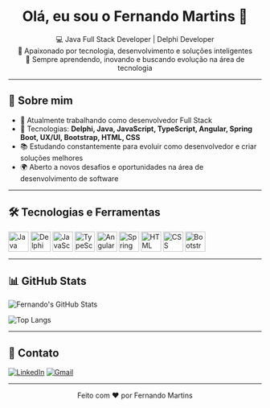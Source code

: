 <h1 align="center">Olá, eu sou o Fernando Martins 👋</h1>

<p align="center">
💻 Java Full Stack Developer | Delphi Developer <br>
🚀 Apaixonado por tecnologia, desenvolvimento e soluções inteligentes <br>
🎯 Sempre aprendendo, inovando e buscando evolução na área de tecnologia
</p>

---

## 🚀 Sobre mim

- 💼 Atualmente trabalhando como desenvolvedor Full Stack
- 🧠 Tecnologias: **Delphi, Java, JavaScript, TypeScript, Angular, Spring Boot, UX/UI, Bootstrap, HTML, CSS**
- 📚 Estudando constantemente para evoluir como desenvolvedor e criar soluções melhores
- 🌍 Aberto a novos desafios e oportunidades na área de desenvolvimento de software

---

## 🛠️ Tecnologias e Ferramentas

<div style="display: inline_block">
<img align="center" alt="Java" height="40" width="40" src="https://cdn.jsdelivr.net/gh/devicons/devicon/icons/java/java-original.svg">
<img align="center" alt="Delphi" height="40" width="40" src="https://img.icons8.com/color/48/000000/borland-delphi.png">
<img align="center" alt="JavaScript" height="40" width="40" src="https://cdn.jsdelivr.net/gh/devicons/devicon/icons/javascript/javascript-original.svg">
<img align="center" alt="TypeScript" height="40" width="40" src="https://cdn.jsdelivr.net/gh/devicons/devicon/icons/typescript/typescript-original.svg">
<img align="center" alt="Angular" height="40" width="40" src="https://cdn.jsdelivr.net/gh/devicons/devicon/icons/angularjs/angularjs-original.svg">
<img align="center" alt="Spring" height="40" width="40" src="https://cdn.jsdelivr.net/gh/devicons/devicon/icons/spring/spring-original.svg">
<img align="center" alt="HTML" height="40" width="40" src="https://cdn.jsdelivr.net/gh/devicons/devicon/icons/html5/html5-original.svg">
<img align="center" alt="CSS" height="40" width="40" src="https://cdn.jsdelivr.net/gh/devicons/devicon/icons/css3/css3-original.svg">
<img align="center" alt="Bootstrap" height="40" width="40" src="https://cdn.jsdelivr.net/gh/devicons/devicon/icons/bootstrap/bootstrap-original.svg">
</div>

---

## 📊 GitHub Stats

<!-- Se não estiver funcionando, pode ser problema da API -->
![Fernando's GitHub Stats](https://github-readme-stats.vercel.app/api?username=devfmartins&show_icons=true&theme=radical)

![Top Langs](https://github-readme-stats.vercel.app/api/top-langs/?username=devfmartins&layout=compact&theme=radical)

---

## 🤝 Contato

[![LinkedIn](https://img.shields.io/badge/LinkedIn-blue?logo=linkedin&style=for-the-badge)](https://br.linkedin.com/in/devfmartins)
[![Gmail](https://img.shields.io/badge/Email-D14836?style=for-the-badge&logo=gmail&logoColor=white)](mailto:fernandom.adm@gmail.com)

---

<p align="center">
Feito com ❤️ por Fernando Martins
</p>

